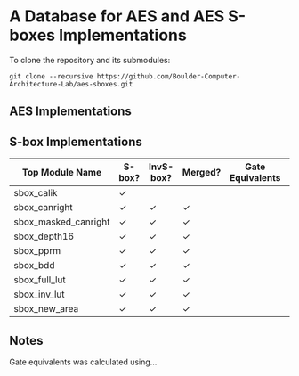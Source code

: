 # A Database for AES and AES S-boxes Implementations

To clone the repository and its submodules:
```
git clone --recursive https://github.com/Boulder-Computer-Architecture-Lab/aes-sboxes.git
```

## AES Implementations

## S-box Implementations 

| Top Module Name      | S-box?   | InvS-box?| Merged?  | Gate Equivalents | HDL     |
| ---                  | ---      | ---      | ---      | ---              | ---     |
| sbox_calik           | &#10003; |          |          |                  | Verilog | 
| sbox_canright        | &#10003; | &#10003; | &#10003; |                  | Verilog | 
| sbox_masked_canright | &#10003; | &#10003; | &#10003; |                  | Verilog | 
| sbox_depth16         | &#10003; | &#10003; | &#10003; |                  | Verilog | 
| sbox_pprm            | &#10003; | &#10003; | &#10003; |                  | Verilog | 
| sbox_bdd             | &#10003; | &#10003; | &#10003; |                  | Verilog | 
| sbox_full_lut        | &#10003; | &#10003; | &#10003; |                  | Verilog | 
| sbox_inv_lut         | &#10003; | &#10003; | &#10003; |                  | Verilog | 
| sbox_new_area        | &#10003; | &#10003; | &#10003; |                  | Verilog | 


## Notes

Gate equivalents was calculated using...
